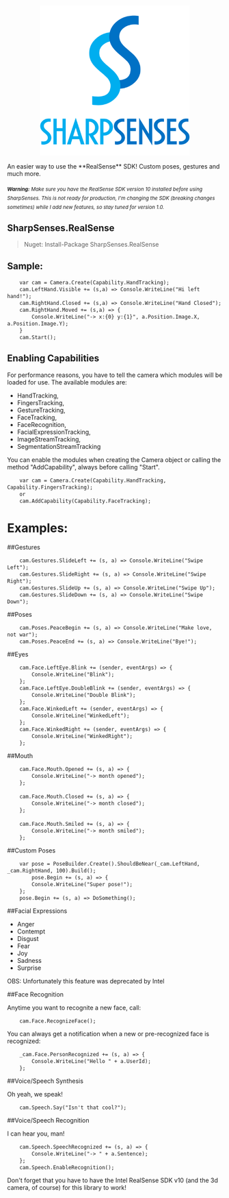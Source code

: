 <p align="center">
  <img src="https://raw.githubusercontent.com/SharpSenses/logos/master/sharp_senses.png" width="350px" alt="SharpSenses" />
</p>
<p>
An easier way to use the **RealSense** SDK! Custom poses, gestures and much more.

<sub>***Warning:*** *Make sure you have the RealSense SDK version 10 installed before using SharpSenses. This is not ready for production, I'm changing the SDK (breaking changes sometimes) while I add new features, so stay tuned for version 1.0.*</sub>

## SharpSenses.RealSense
> Nuget: Install-Package SharpSenses.RealSense

## Sample:
```
    var cam = Camera.Create(Capability.HandTracking);
    cam.LeftHand.Visible += (s,a) => Console.WriteLine("Hi left hand!");
    cam.RightHand.Closed += (s,a) => Console.WriteLine("Hand Closed");
    cam.RightHand.Moved += (s,a) => {
        Console.WriteLine("-> x:{0} y:{1}", a.Position.Image.X, a.Position.Image.Y);
    }
    cam.Start();
````

## Enabling Capabilities

For performance reasons, you have to tell the camera which modules will be loaded for use.
The available modules are:

- HandTracking,
- FingersTracking,
- GestureTracking,
- FaceTracking,
- FaceRecognition,
- FacialExpressionTracking,
- ImageStreamTracking,
- SegmentationStreamTracking 

You can enable the modules when creating the Camera object or calling the method "AddCapability", always before calling "Start".

```
    var cam = Camera.Create(Capability.HandTracking, Capability.FingersTracking);
    or
    cam.AddCapability(Capability.FaceTracking);
```

# Examples:

##Gestures

```
    cam.Gestures.SlideLeft += (s, a) => Console.WriteLine("Swipe Left");
    cam.Gestures.SlideRight += (s, a) => Console.WriteLine("Swipe Right");
    cam.Gestures.SlideUp += (s, a) => Console.WriteLine("Swipe Up");
    cam.Gestures.SlideDown += (s, a) => Console.WriteLine("Swipe Down");
```

##Poses
```
    cam.Poses.PeaceBegin += (s, a) => Console.WriteLine("Make love, not war");
    cam.Poses.PeaceEnd += (s, a) => Console.WriteLine("Bye!");
```

##Eyes
```
    cam.Face.LeftEye.Blink += (sender, eventArgs) => {
        Console.WriteLine("Blink");
    };
    cam.Face.LeftEye.DoubleBlink += (sender, eventArgs) => {
        Console.WriteLine("Double Blink");
    };
    cam.Face.WinkedLeft += (sender, eventArgs) => {
        Console.WriteLine("WinkedLeft");
    };
    cam.Face.WinkedRight += (sender, eventArgs) => {
        Console.WriteLine("WinkedRight");
    };
```

##Mouth
```
    cam.Face.Mouth.Opened += (s, a) => {
        Console.WriteLine("-> month opened");
    };

    cam.Face.Mouth.Closed += (s, a) => {
        Console.WriteLine("-> month closed");
    };

    cam.Face.Mouth.Smiled += (s, a) => {
        Console.WriteLine("-> month smiled");
    };
```

##Custom Poses
```
    var pose = PoseBuilder.Create().ShouldBeNear(_cam.LeftHand, _cam.RightHand, 100).Build();
        pose.Begin += (s, a) => {
        Console.WriteLine("Super pose!");
    };
    pose.Begin += (s, a) => DoSomething();
```

##Facial Expressions

- Anger
- Contempt
- Disgust
- Fear
- Joy 
- Sadness
- Surprise

OBS: Unfortunately this feature was deprecated by Intel

##Face Recognition

Anytime you want to recognite a new face, call:
```
	cam.Face.RecognizeFace();
```

You can always get a notification when a new or pre-recognized face is recognized: 
```
    _cam.Face.PersonRecognized += (s, a) => {
        Console.WriteLine("Hello " + a.UserId); 
    };
```

##Voice/Speech Synthesis 

Oh yeah, we speak!
```
    cam.Speech.Say("Isn't that cool?");
```

##Voice/Speech Recognition 

I can hear you, man!
```
    cam.Speech.SpeechRecognized += (s, a) => {
        Console.WriteLine("-> " + a.Sentence);
    };
    cam.Speech.EnableRecognition();
```

Don't forget that you have to have the Intel RealSense SDK v10 (and the 3d camera, of course) for this library to work!
